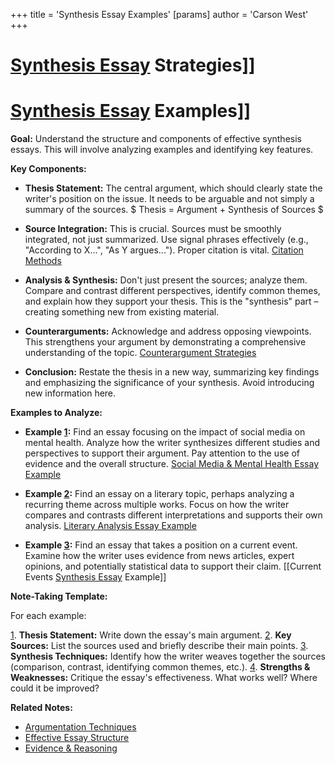 +++
 title = 'Synthesis Essay Examples'
[params]
	author = 'Carson West'
+++
# [Synthesis Essay](./../synthesis-essay/) Strategies]]
# [Synthesis Essay](./../synthesis-essay/) Examples]]

**Goal:** Understand the structure and components of effective synthesis essays.  This will involve analyzing examples and identifying key features.

**Key Components:**

* **Thesis Statement:**  The central argument, which should clearly state the writer's position on the issue.  It needs to be arguable and not simply a summary of the sources.  $ Thesis =  Argument + Synthesis of Sources $ 

* **Source Integration:**  This is crucial.  Sources must be smoothly integrated, not just summarized.  Use signal phrases effectively (e.g., "According to X...", "As Y argues...").  Proper citation is vital.  [Citation Methods](./../citation-methods/)

* **Analysis & Synthesis:**  Don't just present the sources; analyze them.  Compare and contrast different perspectives, identify common themes, and explain how they support your thesis.  This is the "synthesis" part – creating something new from existing material.

* **Counterarguments:**  Acknowledge and address opposing viewpoints. This strengthens your argument by demonstrating a comprehensive understanding of the topic. [Counterargument Strategies](./../counterargument-strategies/)

* **Conclusion:**  Restate the thesis in a new way, summarizing key findings and emphasizing the significance of your synthesis.  Avoid introducing new information here.


**Examples to Analyze:**

* **Example [1](./../1/):**  Find an essay focusing on the impact of social media on mental health.  Analyze how the writer synthesizes different studies and perspectives to support their argument.  Pay attention to the use of evidence and the overall structure. [Social Media & Mental Health Essay Example](./../social-media-&-mental-health-essay-example/)

* **Example [2](./../2/):**  Find an essay on a literary topic, perhaps analyzing a recurring theme across multiple works.  Focus on how the writer compares and contrasts different interpretations and supports their own analysis. [Literary Analysis Essay Example](./../literary-analysis-essay-example/)

* **Example [3](./../3/):**  Find an essay that takes a position on a current event.  Examine how the writer uses evidence from news articles, expert opinions, and potentially statistical data to support their claim.  [[Current Events [Synthesis Essay](./../synthesis-essay/) Example]]


**Note-Taking Template:**

For each example:

[1](./../1/). **Thesis Statement:** Write down the essay's main argument.
[2](./../2/). **Key Sources:** List the sources used and briefly describe their main points.
[3](./../3/). **Synthesis Techniques:** Identify how the writer weaves together the sources (comparison, contrast, identifying common themes, etc.).
[4](./../4/). **Strengths & Weaknesses:**  Critique the essay's effectiveness.  What works well? Where could it be improved?


**Related Notes:**

* [Argumentation Techniques](./../argumentation-techniques/)
* [Effective Essay Structure](./../effective-essay-structure/)
* [Evidence & Reasoning](./../evidence-&-reasoning/)



